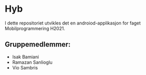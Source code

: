# Hyb
I dette repositoriet utvikles det en androiod-applikasjon for faget Mobilprogrammering H2021.

## Gruppemedlemmer:
* Isak Bamiani
* Ramazan Sanlioglu
* Vio Sambris
